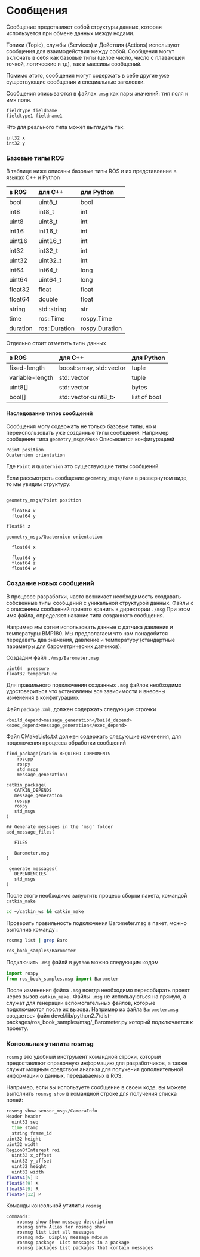 # Сообщения

Сообщение представляет собой структуры данных, которая используется при обмене данных между нодами. 

Топики \(Topic\), службы \(Services\) и Действия \(Actions\) используют сообщения для взаимодействия между собой. Сообщения могут включать в себя как базовые типы \(целое число, число с плавающей точкой, логические и тд\), так и массивы сообщений.

Помимо этого, сообщения могут содержать в себе другие уже существующие сообщения и специальные заголовки. 

Сообщения описываются в файлах `.msg` как пары значений: тип поля и имя поля.

```text
fieldtype fieldname
fieldtype1 fieldname1
```

Что для реального типа может выглядеть так:

```text
int32 x
int32 y
```

### Базовые типы ROS 

В таблице ниже описаны базовые типы ROS и их представление в языках С++ и Python

| в ROS | для C++ | для Python |
| :--- | :--- | :--- |
| bool | uint8\_t | bool |
| int8 | int8\_t | int |
| uint8 | uint8\_t | int |
| int16 | int16\_t | int |
| uint16 | uint16\_t | int |
| int32 | int32\_t | int |
| uint32 | uint32\_t | int |
| int64 | int64\_t | long |
| uint64 | uint64\_t | long |
| float32 | float | float |
| float64 | double | float |
| string | std::string | str |
| time | ros::Time | rospy.Time |
| duration | ros::Duration | rospy.Duration |

Отдельно стоит отметить типы данных

| в ROS | для С++ | для Python |
| :--- | :--- | :--- |
| fixed-length | boost::array, std::vector | tuple |
| variable-length | std::vector | tuple |
| uint8\[\] | std::vector | bytes |
| bool\[\] | std::vector&lt;uint8\_t&gt; | list of bool |

#### Наследование типов сообщений

Сообщения могу содержать не только базовые типы, но и переиспользовать уже созданные типы сообщений. Например сообщение типа `geometry_msgs/Pose` Описывается конфигурацией

```text
Point position
Quaternion orientation
```

Где `Point` и `Quaternion` это существующие типы сообщений.

Если рассмотреть сообщение `geometry_msgs/Pose` в развернутом виде, то мы увидим структуру:

```text
geometry_msgs/Point position
  float64 x
  float64 y
  float64 z
geometry_msgs/Quaternion orientation
  float64 x
  float64 y
  float64 z
  float64 w
```

### Создание новых сообщений

В процессе разработки, часто возникает необходимость создавать собсвенные типы сообщений с уникальной структурой данных. Файлы с с описанием сообщений принято хранить в директории `./msg` При этом имя файла, определяет назание типа созданного сообщения.

Например мы хотим использовать данные с датчика давления и температуры BMP180. Мы предполагаем что нам понадобится передавать два значения, давление и температуру \(стандартные параметры для барометрических датчиков\).

Создадим файл `./msg/Barometer.msg` 

```text
uint64  pressure
float32 temperature
```

Для правильного подключения созданных `.msg` файлов необходимо удостовериться что установлены все зависимости и внесены изменения в конфигурацию.

Файл `package.xml`, должен содержать следующие строчки

```text
<build_depend>message_generation</build_depend>
<exec_depend>message_generation</exec_depend>
```

Файл CMakeLists.txt должен содержать следующие изменения, для подключения процесса обработки сообщений

```text
find_package(catkin REQUIRED COMPONENTS 
    roscpp 
    rospy 
    std_msgs 
    message_generation)
    
catkin_package(
   CATKIN_DEPENDS 
   message_generation 
   roscpp 
   rospy 
   std_msgs
)

## Generate messages in the 'msg' folder
add_message_files(
   FILES
   Barometer.msg)

 generate_messages(
   DEPENDENCIES
   std_msgs
)
```

После этого необходимо запустить процесс сборки пакета, командой `catkin_make`

```bash
cd ~/catkin_ws && catkin_make
```

Проверить правильность подключения Barometer.msg в пакет, можно выполнив команду :

```bash
rosmsg list | grep Baro

ros_book_samples/Barometer
```

Подключить `.msg` файлй в `python` можно следующим кодом

```python
import rospy
from ros_book_samples.msg import Barometer
```

После изменения файла `.msg` всегда необходимо пересобирать проект через вызов `catkin_make.` Файлы `.msg` не используються на прямую, а служат для генерации вспомогательных файлов, которые подключаются после их вызова. Например из файла `Barometer.msg` создаеться файл devel/lib/python2.7/dist-packages/ros\_book\_samples/msg/\_Barometer.py который подключается к проекту.

### Консольная утилита rosmsg

`rosmsg` это удобный инструмент командной строки, который предоставляют справочную информацию для разработчиков, а также служит мощным средством анализа для получения дополнительной информации о данных, передаваемых в ROS.

Например, если вы используете сообщение в своем коде, вы можете выполнить `rosmsg show` в командной строке для получения списка полей:

```bash
rosmsg show sensor_msgs/CameraInfo
Header header
  uint32 seq
  time stamp
  string frame_id
uint32 height
uint32 width
RegionOfInterest roi
  uint32 x_offset
  uint32 y_offset
  uint32 height
  uint32 width
float64[5] D
float64[9] K
float64[9] R
float64[12] P
```

 Команды консольной утилиты `rosmsg`

```text
Commands:
	rosmsg show	Show message description
	rosmsg info	Alias for rosmsg show
	rosmsg list	List all messages
	rosmsg md5	Display message md5sum
	rosmsg package	List messages in a package
	rosmsg packages	List packages that contain messages

```



